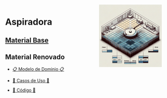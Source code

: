 <img src="/images/aspiradora.png" width="40%" align="right"/>

# Aspiradora

## [Material Base](documentos/enunciado.md)

## Material Renovado

- [📋 Modelo de Dominio 📋](modelosUML/modelos.md)

- [🔧 Casos de Uso 🔧]()

- [💾 Código 💾]()
